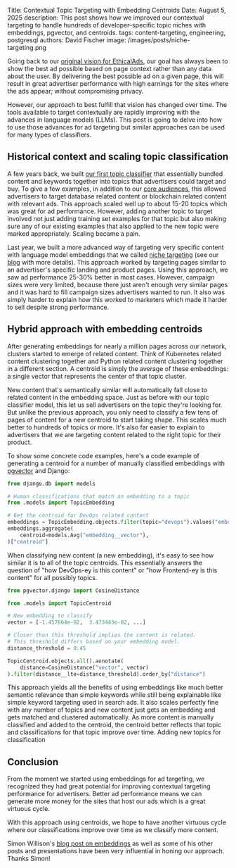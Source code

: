 Title: Contextual Topic Targeting with Embedding Centroids
Date: August 5, 2025
description: This post shows how we improved our contextual targeting to handle hundreds of developer-specific topic niches with embeddings, pgvector, and centroids.
tags: content-targeting, engineering, postgresql
authors: David Fischer
image: /images/posts/niche-targeting.png


Going back to our [original vision for EthicalAds]({filename}../pages/vision.md),
our goal has always been to show the best ad possible based on page context rather than any data about the user.
By delivering the best possible ad on a given page,
this will result in great advertiser performance with high earnings for the sites
where the ads appear;  without compromising privacy.

However, our approach to best fulfill that vision has changed over time.
The tools available to target contextually are rapidly improving
with the advances in language models (LLMs).
This post is going to delve into how to use those advances for ad targeting
but similar approaches can be used for many types of classifiers.


## Historical context and scaling topic classification

A few years back, we built [our first topic classifier](https://www.ethicalads.io/blog/2022/11/a-new-approach-to-content-based-targeting-for-advertising/)
that essentially bundled content and keywords together into topics that advertisers could target and buy.
To give a few examples, in addition to our [core audiences]({filename}../pages/advertisers.md#audiences),
this allowed advertisers to target database related content or blockchain related content with relevant ads.
This approach scaled well up to about 15-20 topics which was great for ad performance.
However, adding another topic to target involved not just adding training set examples for that topic
but also making sure any of our existing examples that also applied to the new topic were marked appropriately.
Scaling became a pain.

Last year, we built a more advanced way of targeting very specific content with language model embeddings
that we called [niche targeting]({filename}../pages/niche-targeting.md)
(see our [blog]({filename}../posts/2024-niche-ad-targeting.md) with more details).
This approach worked by targeting pages similar to an advertiser's specific landing and product pages.
Using this approach, we saw ad performance 25-30% better in most cases.
However, campaign sizes were very limited, because there just aren't enough very similar pages and
it was hard to fill campaign sizes advertisers wanted to run.
It also was simply harder to explain how this worked to marketers which made it harder to sell despite strong performance.


## Hybrid approach with embedding centroids

After generating embeddings for nearly a million pages across our network,
clusters started to emerge of related content.
Think of Kubernetes related content clustering together
and Python related content clustering together in a different section.
A centroid is simply the average of these embeddings: a single vector that represents the center of that topic cluster.

New content that's semantically similar will automatically fall close to related content in the embedding space.
Just as before with our topic classifier model, this let us sell advertisers on the topic they're looking for.
But unlike the previous approach, you only need to classify a few tens of pages of content for a new centroid to start taking shape. This scales much better to hundreds of topics or more.
It's also far easier to explain to advertisers that we are targeting content related to the right topic for their product.

To show some concrete code examples, here's a code example of generating a centroid for a number of manually classified embeddings with [pgvector](https://github.com/pgvector/pgvector-python) and Django:

```python
from django.db import models

# Human classifications that match an embedding to a topic
from .models import TopicEmbedding

# Get the centroid for DevOps related content
embeddings = TopicEmbedding.objects.filter(topic="devops").values("embedding__vector")
embeddings.aggregate(
    centroid=models.Avg("embedding__vector"),
)["centroid"]
```

When classifying new content (a new embedding), it's easy to see how similar it is to all of the topic centroids.
This essentially answers the question of "how DevOps-ey is this content" or "how Frontend-ey is this content"
for all possibly topics.

```python
from pgvector.django import CosineDistance

from .models import TopicCentroid

# New embedding to classify
vector = [-1.457664e-02,  3.473443e-02, ...]

# Closer than this threshold implies the content is related.
# This threshold differs based on your embedding model.
distance_threshold = 0.45

TopicCentroid.objects.all().annotate(
    distance=CosineDistance("vector", vector)
).filter(distance__lte=distance_threshold).order_by("distance")
```

This approach yields all the benefits of using embeddings like much better semantic relevance than simple keywords
while still being explainable like simple keyword targeting used in search ads.
It also scales perfectly fine with any number of topics
and new content just gets an embedding and gets matched and clustered automatically.
As more content is manually classified and added to the centroid, the centroid better reflects that topic
and classifications for that topic improve over time.
Adding new topics for classification


## Conclusion

From the moment we started using embeddings for ad targeting,
we recognized they had great potential for improving contextual targeting performance for advertisers.
Better ad performance means we can generate more money for the sites that host our ads
which is a great virtuous cycle.

With this approach using centroids, we hope to have another virtuous cycle
where our classifications improve over time as we classify more content.

Simon Willison's [blog post on embeddings](https://simonwillison.net/2023/Oct/23/embeddings/)
as well as some of his other posts and presentations have been very influential
in honing our approach. Thanks Simon!
